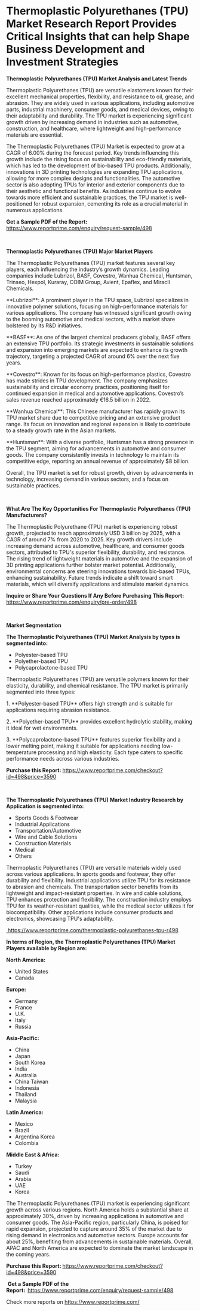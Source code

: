 <p><h1>Thermoplastic Polyurethanes (TPU) Market Research Report Provides Critical Insights that can help Shape Business Development and Investment Strategies</h1></p><p><strong>Thermoplastic Polyurethanes (TPU) Market Analysis and Latest Trends</strong></p>
<p><p>Thermoplastic Polyurethanes (TPU) are versatile elastomers known for their excellent mechanical properties, flexibility, and resistance to oil, grease, and abrasion. They are widely used in various applications, including automotive parts, industrial machinery, consumer goods, and medical devices, owing to their adaptability and durability. The TPU market is experiencing significant growth driven by increasing demand in industries such as automotive, construction, and healthcare, where lightweight and high-performance materials are essential.</p><p>The Thermoplastic Polyurethanes (TPU) Market is expected to grow at a CAGR of 6.00% during the forecast period. Key trends influencing this growth include the rising focus on sustainability and eco-friendly materials, which has led to the development of bio-based TPU products. Additionally, innovations in 3D printing technologies are expanding TPU applications, allowing for more complex designs and functionalities. The automotive sector is also adopting TPUs for interior and exterior components due to their aesthetic and functional benefits. As industries continue to evolve towards more efficient and sustainable practices, the TPU market is well-positioned for robust expansion, cementing its role as a crucial material in numerous applications.</p></p>
<p><strong>Get a Sample PDF of the Report:&nbsp;</strong> <a href="https://www.reportprime.com/enquiry/request-sample/498?utm_campaign=2235&utm_medium=2&utm_source=Github&utm_content=ia&utm_term=18032025&utm_id=thermoplastic-polyurethanes-tpu">https://www.reportprime.com/enquiry/request-sample/498</a></p>
<p>&nbsp;</p>
<p><strong>Thermoplastic Polyurethanes (TPU) Major Market Players</strong></p>
<p><p>The Thermoplastic Polyurethanes (TPU) market features several key players, each influencing the industry’s growth dynamics. Leading companies include Lubrizol, BASF, Covestro, Wanhua Chemical, Huntsman, Trinseo, Hexpol, Kuraray, COIM Group, Avient, Epaflex, and Miracll Chemicals.</p><p>**Lubrizol**: A prominent player in the TPU space, Lubrizol specializes in innovative polymer solutions, focusing on high-performance materials for various applications. The company has witnessed significant growth owing to the booming automotive and medical sectors, with a market share bolstered by its R&D initiatives.</p><p>**BASF**: As one of the largest chemical producers globally, BASF offers an extensive TPU portfolio. Its strategic investments in sustainable solutions and expansion into emerging markets are expected to enhance its growth trajectory, targeting a projected CAGR of around 6% over the next five years.</p><p>**Covestro**: Known for its focus on high-performance plastics, Covestro has made strides in TPU development. The company emphasizes sustainability and circular economy practices, positioning itself for continued expansion in medical and automotive applications. Covestro’s sales revenue reached approximately €16.5 billion in 2022.</p><p>**Wanhua Chemical**: This Chinese manufacturer has rapidly grown its TPU market share due to competitive pricing and an extensive product range. Its focus on innovation and regional expansion is likely to contribute to a steady growth rate in the Asian markets.</p><p>**Huntsman**: With a diverse portfolio, Huntsman has a strong presence in the TPU segment, aiming for advancements in automotive and consumer goods. The company consistently invests in technology to maintain its competitive edge, reporting an annual revenue of approximately $8 billion.</p><p>Overall, the TPU market is set for robust growth, driven by advancements in technology, increasing demand in various sectors, and a focus on sustainable practices.</p></p>
<p>&nbsp;</p>
<p><strong>What Are The Key Opportunities For Thermoplastic Polyurethanes (TPU) Manufacturers?</strong></p>
<p><p>The Thermoplastic Polyurethane (TPU) market is experiencing robust growth, projected to reach approximately USD 3 billion by 2025, with a CAGR of around 7% from 2020 to 2025. Key growth drivers include increasing demand across automotive, healthcare, and consumer goods sectors, attributed to TPU's superior flexibility, durability, and resistance. The rising trend of lightweight materials in automotive and the expansion of 3D printing applications further bolster market potential. Additionally, environmental concerns are steering innovations towards bio-based TPUs, enhancing sustainability. Future trends indicate a shift toward smart materials, which will diversify applications and stimulate market dynamics.</p></p>
<p><strong>Inquire or Share Your Questions If Any Before Purchasing This Report:</strong> <a href="https://www.reportprime.com/enquiry/pre-order/498?utm_campaign=2235&utm_medium=2&utm_source=Github&utm_content=ia&utm_term=18032025&utm_id=thermoplastic-polyurethanes-tpu">https://www.reportprime.com/enquiry/pre-order/498</a></p>
<p>&nbsp;</p>
<p><strong>Market Segmentation</strong></p>
<p><strong>The Thermoplastic Polyurethanes (TPU) Market Analysis by types is segmented into:</strong></p>
<p><ul><li>Polyester-based TPU</li><li>Polyether-based TPU</li><li>Polycaprolactone-based TPU</li></ul></p>
<p><p>Thermoplastic Polyurethanes (TPU) are versatile polymers known for their elasticity, durability, and chemical resistance. The TPU market is primarily segmented into three types: </p><p>1. **Polyester-based TPU** offers high strength and is suitable for applications requiring abrasion resistance.</p><p>2. **Polyether-based TPU** provides excellent hydrolytic stability, making it ideal for wet environments.</p><p>3. **Polycaprolactone-based TPU** features superior flexibility and a lower melting point, making it suitable for applications needing low-temperature processing and high elasticity. Each type caters to specific performance needs across various industries.</p></p>
<p><strong>Purchase this Report:&nbsp;</strong><a href="https://www.reportprime.com/checkout?id=498&price=3590&utm_campaign=2235&utm_medium=2&utm_source=Github&utm_content=ia&utm_term=18032025&utm_id=thermoplastic-polyurethanes-tpu">https://www.reportprime.com/checkout?id=498&price=3590</a></p>
<p>&nbsp;</p>
<p><strong>The Thermoplastic Polyurethanes (TPU) Market Industry Research by Application is segmented into:</strong></p>
<p><ul><li>Sports Goods & Footwear</li><li>Industrial Applications</li><li>Transportation/Automotive</li><li>Wire and Cable Solutions</li><li>Construction Materials</li><li>Medical</li><li>Others</li></ul></p>
<p><p>Thermoplastic Polyurethanes (TPU) are versatile materials widely used across various applications. In sports goods and footwear, they offer durability and flexibility. Industrial applications utilize TPU for its resistance to abrasion and chemicals. The transportation sector benefits from its lightweight and impact-resistant properties. In wire and cable solutions, TPU enhances protection and flexibility. The construction industry employs TPU for its weather-resistant qualities, while the medical sector utilizes it for biocompatibility. Other applications include consumer products and electronics, showcasing TPU's adaptability.</p></p>
<p><a href="https://www.reportprime.com/thermoplastic-polyurethanes-tpu-r498?utm_campaign=2235&utm_medium=2&utm_source=Github&utm_content=ia&utm_term=18032025&utm_id=thermoplastic-polyurethanes-tpu">&nbsp;https://www.reportprime.com/thermoplastic-polyurethanes-tpu-r498</a></p>
<p><strong>In terms of Region, the Thermoplastic Polyurethanes (TPU) Market Players available by Region are:</strong></p>
<p>
    <p> <strong> North America: </strong>
        <ul>
            <li>United States</li>
            <li>Canada</li>
        </ul>
        </p> 
    <p> <strong> Europe: </strong>
        <ul>
            <li>Germany</li>
            <li>France</li>
            <li>U.K.</li>
            <li>Italy</li>
            <li>Russia</li>
        </ul>
        </p> 
    <p> <strong> Asia-Pacific: </strong>
        <ul>
            <li>China</li>
            <li>Japan</li>
            <li>South Korea</li>
            <li>India</li>
            <li>Australia</li>
            <li>China Taiwan</li>
            <li>Indonesia</li>
            <li>Thailand</li>
            <li>Malaysia</li>
        </ul>
        </p> 
    <p> <strong> Latin America: </strong>
        <ul>
            <li>Mexico</li>
            <li>Brazil</li>
            <li>Argentina Korea</li>
            <li>Colombia</li>
        </ul>
        </p> 
    <p> <strong> Middle East & Africa: </strong>
        <ul>
            <li>Turkey</li>
            <li>Saudi</li>
            <li>Arabia</li>
            <li>UAE</li>
            <li>Korea</li>
        </ul>
    </p>
    </p>
<p><p>The Thermoplastic Polyurethanes (TPU) market is experiencing significant growth across various regions. North America holds a substantial share at approximately 30%, driven by increasing applications in automotive and consumer goods. The Asia-Pacific region, particularly China, is poised for rapid expansion, projected to capture around 35% of the market due to rising demand in electronics and automotive sectors. Europe accounts for about 25%, benefiting from advancements in sustainable materials. Overall, APAC and North America are expected to dominate the market landscape in the coming years.</p></p>
<p><strong>Purchase this Report: </strong><a href="https://www.reportprime.com/checkout?id=498&price=3590&utm_campaign=2235&utm_medium=2&utm_source=Github&utm_content=ia&utm_term=18032025&utm_id=thermoplastic-polyurethanes-tpu">https://www.reportprime.com/checkout?id=498&price=3590</a></p>
<p>&nbsp;<strong>Get a Sample PDF of the Report:&nbsp;&nbsp;</strong><a href="https://www.reportprime.com/enquiry/request-sample/498?utm_campaign=2235&utm_medium=2&utm_source=Github&utm_content=ia&utm_term=18032025&utm_id=thermoplastic-polyurethanes-tpu">https://www.reportprime.com/enquiry/request-sample/498</a></p>
<p><strong></strong></p>
<p>Check more reports on <a href="https://www.reportprime.com/?utm_campaign=2235&utm_medium=2&utm_source=Github&utm_content=ia&utm_term=18032025&utm_id=thermoplastic-polyurethanes-tpu">https://www.reportprime.com/</a></p>
